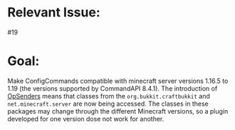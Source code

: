 # Relevant Issue:
#19

# Goal:
Make ConfigCommands compatible with minecraft server versions 1.16.5 to 1.19 (the versions supported by CommandAPI 8.4.1). The introduction of [OpSenders](https://github.com/willkroboth/ConfigCommands/tree/main/src/main/java/me/willkroboth/ConfigCommands/OpSenders) means that classes from the `org.bukkit.craftbukkit` and `net.minecraft.server` are now being accessed. The classes in these packages may change through the different Minecraft versions, so a plugin developed for one version dose not work for another. 
